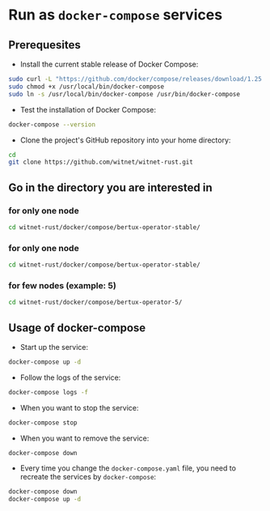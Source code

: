 # Run as `docker-compose` services

## Prerequesites

* Install the current stable release of Docker Compose:

```sh
sudo curl -L "https://github.com/docker/compose/releases/download/1.25.4/docker-compose-$(uname -s)-$(uname -m)" -o /usr/local/bin/docker-compose
sudo chmod +x /usr/local/bin/docker-compose
sudo ln -s /usr/local/bin/docker-compose /usr/bin/docker-compose
```

* Test the installation of Docker Compose:

```sh
docker-compose --version
```

* Clone the project's GitHub repository into your home directory:

```sh
cd
git clone https://github.com/witnet/witnet-rust.git
```

## Go in the directory you are interested in

### for only one node

```sh
cd witnet-rust/docker/compose/bertux-operator-stable/
```

### for only one node

```sh
cd witnet-rust/docker/compose/bertux-operator-stable/
```

### for few nodes (example: 5)

```sh
cd witnet-rust/docker/compose/bertux-operator-5/
```

## Usage of docker-compose

* Start up the service:

```sh
docker-compose up -d
```

* Follow the logs of the service:

```sh
docker-compose logs -f
```

* When you want to stop the service:

```sh
docker-compose stop
```

* When you want to remove the service:

```sh
docker-compose down
```

* Every time you change the `docker-compose.yaml` file, you need to recreate the services by `docker-compose`:

```sh
docker-compose down
docker-compose up -d
```

